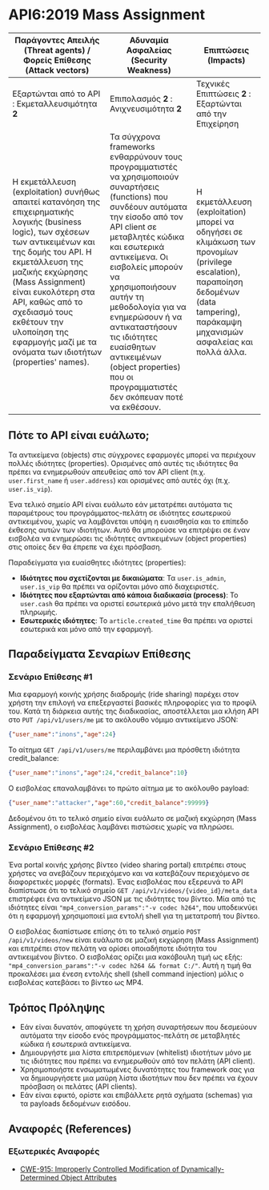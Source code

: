 API6:2019 Mass Assignment
===========================

| Παράγοντες Απειλής (Threat agents) / Φορείς Επίθεσης (Attack vectors) | Αδυναμία Ασφαλείας (Security Weakness) | Επιπτώσεις (Impacts) |
| - | - | - |
| Εξαρτώνται από το API : Εκμεταλλευσιμότητα **2** | Επιπολασμός **2** : Ανιχνευσιμότητα **2** | Τεχνικές Επιπτώσεις **2** : Εξαρτώνται από την Επιχείρηση |
| Η εκμετάλλευση (exploitation) συνήθως απαιτεί κατανόηση της επιχειρηματικής λογικής (business logic), των σχέσεων των αντικειμένων και της δομής του API.  Η εκμετάλλευση της μαζικής εκχώρησης (Mass Assignment) είναι ευκολότερη στα API, καθώς από το σχεδιασμό τους εκθέτουν την υλοποίηση της εφαρμογής μαζί με τα ονόματα των ιδιοτήτων (properties' names). | Τα σύγχρονα frameworks ενθαρρύνουν τους προγραμματιστές να χρησιμοποιούν συναρτήσεις (functions) που συνδέουν αυτόματα την είσοδο από τον API client σε μεταβλητές κώδικα και εσωτερικά αντικείμενα. Οι εισβολείς μπορούν να χρησιμοποιήσουν αυτήν τη μεθοδολογία για να ενημερώσουν ή να αντικαταστήσουν τις ιδιότητες ευαίσθητων αντικειμένων (object properties) που οι προγραμματιστές δεν σκόπευαν ποτέ να εκθέσουν. | Η εκμετάλλευση (exploitation) μπορεί να οδηγήσει σε κλιμάκωση των προνομίων (privilege escalation), παραποίηση δεδομένων (data tampering), παράκαμψη μηχανισμών ασφαλείας και πολλά άλλα. |

## Πότε το API είναι ευάλωτο;

Τα αντικείμενα (objects) στις σύγχρονες εφαρμογές μπορεί να περιέχουν πολλές ιδιότητες (properties). 
Ορισμένες από αυτές τις ιδιότητες θα πρέπει να ενημερωθούν απευθείας από τον API client 
(π.χ. `user.first_name` ή `user.address`) και ορισμένες από αυτές όχι (π.χ. `user.is_vip`).

Ένα τελικό σημείο API είναι ευάλωτο εάν μετατρέπει αυτόματα τις παραμέτρους του προγράμματος-πελάτη σε ιδιότητες εσωτερικού αντικειμένου, χωρίς να λαμβάνεται υπόψη η ευαισθησία και το επίπεδο έκθεσης αυτών των ιδιοτήτων. Αυτό θα μπορούσε να επιτρέψει σε έναν εισβολέα να ενημερώσει τις ιδιότητες αντικειμένων (object properties) στις οποίες δεν θα έπρεπε να έχει πρόσβαση.

Παραδείγματα για ευαίσθητες ιδιότητες (properties):

* **Ιδιότητες που σχετίζονται με δικαιώματα**: Τα `user.is_admin`, `user.is_vip` θα πρέπει να ορίζονται μόνο από διαχειριστές.
* **Ιδιότητες που εξαρτώνται από κάποια διαδικασία (process)**: Το `user.cash` θα πρέπει να οριστεί εσωτερικά μόνο μετά την επαλήθευση πληρωμής.
* **Εσωτερικές ιδιότητες**: Το `article.created_time` θα πρέπει να οριστεί εσωτερικά και μόνο από την εφαρμογή.

## Παραδείγματα Σεναρίων Επίθεσης

### Σενάριο Επίθεσης #1

Μια εφαρμογή κοινής χρήσης διαδρομής (ride sharing) παρέχει στον χρήστη την επιλογή να επεξεργαστεί βασικές πληροφορίες για το προφίλ του. 
Κατά τη διάρκεια αυτής της διαδικασίας, αποστέλλεται μια κλήση API στο
`PUT /api/v1/users/me` με το ακόλουθο νόμιμο αντικείμενο JSON:

```json
{"user_name":"inons","age":24}
```

Το αίτημα `GET /api/v1/users/me` περιλαμβάνει μια πρόσθετη ιδιότητα credit_balance:

```json
{"user_name":"inons","age":24,"credit_balance":10}
```

Ο εισβολέας επαναλαμβάνει το πρώτο αίτημα με το ακόλουθο payload:
```json
{"user_name":"attacker","age":60,"credit_balance":99999}
```

Δεδομένου ότι το τελικό σημείο είναι ευάλωτο σε μαζική εκχώρηση (Mass Assignment), ο εισβολέας λαμβάνει πιστώσεις χωρίς να πληρώσει.

### Σενάριο Επίθεσης #2

Ένα portal κοινής χρήσης βίντεο (video sharing portal) επιτρέπει στους χρήστες να ανεβάζουν περιεχόμενο και να κατεβάζουν περιεχόμενο σε διαφορετικές μορφές (formats). Ένας εισβολέας που εξερευνά το API διαπίστωσε ότι το τελικό σημείο `GET /api/v1/videos/{video_id}/meta_data` επιστρέφει ένα αντικείμενο JSON με τις ιδιότητες του βίντεο. Μία από τις ιδιότητες είναι `"mp4_conversion_params":"-v codec h264"`, που υποδεικνύει ότι η εφαρμογή χρησιμοποιεί μια εντολή shell για τη μετατροπή του βίντεο.

Ο εισβολέας διαπίστωσε επίσης ότι το τελικό σημείο `POST /api/v1/videos/new` είναι ευάλωτο σε μαζική εκχώρηση (Mass Assignment) και επιτρέπει στον πελάτη να ορίσει οποιαδήποτε ιδιότητα του αντικειμένου βίντεο.
Ο εισβολέας ορίζει μια κακόβουλη τιμή ως εξής:
`"mp4_conversion_params":"-v codec h264 && format C:/"`. Αυτή η τιμή θα προκαλέσει μια ένεση εντολής shell (shell command injection) μόλις ο εισβολέας κατεβάσει το βίντεο ως MP4.

## Τρόπος Πρόληψης

* Εάν είναι δυνατόν, αποφύγετε τη χρήση συναρτήσεων που δεσμεύουν αυτόματα την είσοδο ενός προγράμματος-πελάτη σε μεταβλητές κώδικα ή εσωτερικά αντικείμενα.
* Δημιουργήστε μια λίστα επιτρεπόμενων (whitelist) ιδιοτήτων μόνο με τις ιδιότητες που πρέπει να ενημερωθούν από τον πελάτη (API client).
* Χρησιμοποιήστε ενσωματωμένες δυνατότητες του framework σας για να δημιουργήσετε μια μαύρη λίστα ιδιοτήτων που δεν πρέπει να έχουν πρόσβαση οι πελάτες (API clients).
* Εάν είναι εφικτό, ορίστε και επιβάλλετε ρητά σχήματα (schemas) για τα payloads δεδομένων εισόδου.

## Αναφορές (References)

### Εξωτερικές Αναφορές

* [CWE-915: Improperly Controlled Modification of Dynamically-Determined Object Attributes][1]

[1]: https://cwe.mitre.org/data/definitions/915.html
